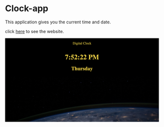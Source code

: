 # Clock-app
This application gives you the current time and date.

click <a href="https://mauroleos.github.io/Clock-app/">here</a> to see the website.

<img src="img/clock-img.png" alt="digital clock">
